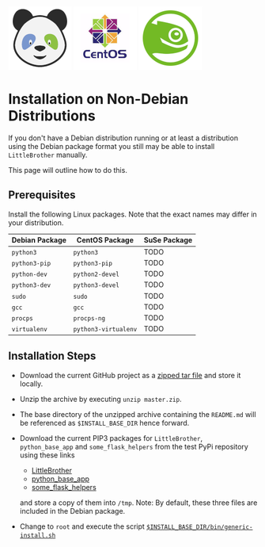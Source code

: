 ![LittleBrother-Logo](little_brother/static/icons/icon-baby-panda-128x128.png)
![CentOS-Logo](doc/centos-logo.png)
![OpenSuSe-Logo](doc/opensuse-logo.png)

# Installation on Non-Debian Distributions

If you don't have a Debian distribution running or at least a distribution using the Debian package format you
still may be able to install `LittleBrother` manually.

This page will outline how to do this.

## Prerequisites

Install the following Linux packages. Note that the exact names may differ in your distribution.

| Debian Package     | CentOS Package        | SuSe Package |
| ------------------ | --------------------- | ------------ |
|   `python3`        | `python3`             | TODO         |
|   `python3-pip`    | `python3-pip`         | TODO         |
|   `python-dev`     | `python2-devel`       | TODO         |
|   `python3-dev`    | `python3-devel`       | TODO         |
|   `sudo`           | `sudo`                | TODO         |
|   `gcc`            | `gcc`                 | TODO         |
|   `procps`         | `procps-ng`           | TODO         |
|   `virtualenv`     | `python3-virtualenv`  | TODO         |

## Installation Steps

*   Download the current GitHub project as a 
    [zipped tar file](https://github.com/marcus67/little_brother/archive/master.zip) and store it locally.
    
*   Unzip the archive by executing `unzip master.zip`.

*   The base directory of the unzipped archive containing the `README.md` will be referenced as `$INSTALL_BASE_DIR`
    hence forward.

*   Download the current PIP3 packages for `LittleBrother`, `python_base_app` and `some_flask_helpers` from 
    the test PyPi repository using these links 
    
    *   [LittleBrother](https://test.pypi.org/project/little-brother/#files) 
    *   [python_base_app](https://test.pypi.org/project/python-base-app/#files) 
    *   [some_flask_helpers](https://test.pypi.org/project/some-flask-helpers/#files) 
    
    and store a copy of them into `/tmp`.
    Note: By default, these three files are included in the Debian package.
*   Change to `root` and execute the script [`$INSTALL_BASE_DIR/bin/generic-install.sh`](bin/generic-install.sh)
